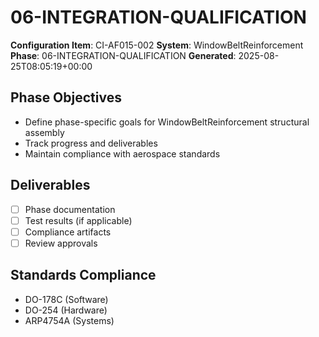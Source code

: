 # 06-INTEGRATION-QUALIFICATION

**Configuration Item**: CI-AF015-002
**System**: WindowBeltReinforcement
**Phase**: 06-INTEGRATION-QUALIFICATION
**Generated**: 2025-08-25T08:05:19+00:00

## Phase Objectives
- Define phase-specific goals for WindowBeltReinforcement structural assembly
- Track progress and deliverables
- Maintain compliance with aerospace standards

## Deliverables
- [ ] Phase documentation
- [ ] Test results (if applicable)
- [ ] Compliance artifacts
- [ ] Review approvals

## Standards Compliance
- DO-178C (Software)
- DO-254 (Hardware)
- ARP4754A (Systems)

